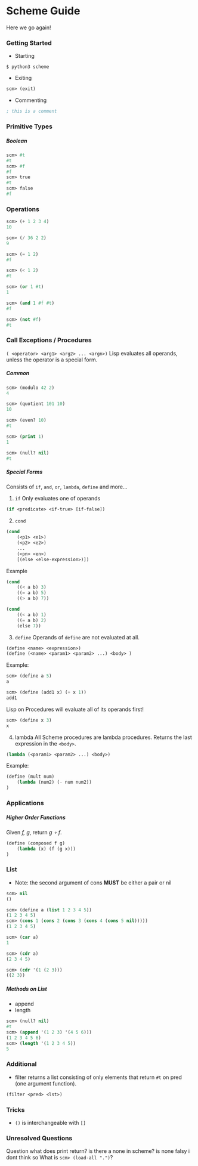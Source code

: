 # Scheme Guide
Here we go again!

### Getting Started
- Starting
```shell
$ python3 scheme
```
- Exiting
```lisp
scm> (exit)
```
- Commenting
```lisp
; this is a comment
```

### Primitive Types

##### Boolean
```lisp
scm> #t
#t
scm> #f
#f
scm> true
#t
scm> false
#f
```

### Operations
```lisp
scm> (+ 1 2 3 4)
10

scm> (/ 36 2 2)
9

scm> (= 1 2)
#f

scm> (< 1 2)
#t

scm> (or 1 #t)
1

scm> (and 1 #f #t)
#f

scm> (not #f)
#t
```

### Call Exceptions / Procedures
```( <operator> <arg1> <arg2> ... <argn>)```
Lisp evaluates all operands, unless the operator is a special form.

##### Common
```lisp
scm> (modulo 42 2)
4

scm> (quotient 101 10)
10

scm> (even? 10)
#t

scm> (print 1)
1

scm> (null? nil)
#t
```

##### Special Forms
Consists of ```if```, ```and```, ```or```, ```lambda```, ```define``` and more...

1. ```if```
Only evaluates one of operands
```lisp
(if <predicate> <if-true> [if-false])
```
2. ```cond```
```lisp
(cond
    (<p1> <e1>)
    (<p2> <e2>)
    ...
    (<pn> <en>)
    [(else <else-expression>)])
```
Example
```lisp
(cond
    ((< a b) 3)
    ((= a b) 5)
    ((> a b) 7))
```

```lisp
(cond
    ((< a b) 1)
    ((= a b) 2)
    (else 7))
```


3. ```define```
Operands of ```define``` are not evaluated at all.
```lisp
(define <name> <expression>)
(define (<name> <param1> <param2> ...) <body> )
```

Example:
```lisp
scm> (define a 5)
a

scm> (define (add1 x) (+ x 1))
add1
```

Lisp on Procedures will evaluate all of its operands first!

```lisp
scm> (define x 3)
x
```



4. lambda
All Scheme procedures are lambda procedures.
Returns the last expression in the ```<body>```.
```lisp
(lambda (<param1> <param2> ...) <body>)
```

Example:
```lisp
(define (mult num) 
    (lambda (num2) (- num num2))
)
```

### Applications
##### Higher Order Functions
Given *f, g*, return *g ∘ f*.
```lisp
(define (composed f g) 
    (lambda (x) (f (g x)))
)
```


### List
- Note: the second argument of cons **MUST** be either a pair or nil
```lisp
scm> nil
()
```

```lisp
scm> (define a (list 1 2 3 4 5))
(1 2 3 4 5)
scm> (cons 1 (cons 2 (cons 3 (cons 4 (cons 5 nil)))))
(1 2 3 4 5)
```

```lisp
scm> (car a)
1

scm> (cdr a)
(2 3 4 5)

scm> (cdr '(1 (2 3)))
((2 3))
```

##### Methods on List
- append
- length
```lisp
scm> (null? nil)
#t
scm> (append '(1 2 3) '(4 5 6)))
(1 2 3 4 5 6)
scm> (length '(1 2 3 4 5))
5
```

### Additional
- filter
returns a list consisting of only elements that return ```#t``` on pred (one argument function).
```lisp
(filter <pred> <lst>)
```

### Tricks
- ```()``` is interchangeable with ```[]```

### Unresolved Questions
Question what does print return? is there a none in scheme? is none falsy i dont think so
What is ```scm> (load-all ".")```?





